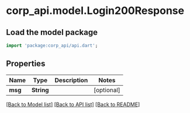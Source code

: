 # corp_api.model.Login200Response

## Load the model package
```dart
import 'package:corp_api/api.dart';
```

## Properties
Name | Type | Description | Notes
------------ | ------------- | ------------- | -------------
**msg** | **String** |  | [optional] 

[[Back to Model list]](../README.md#documentation-for-models) [[Back to API list]](../README.md#documentation-for-api-endpoints) [[Back to README]](../README.md)


